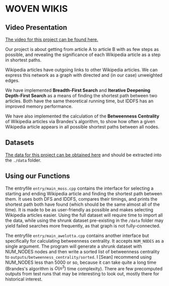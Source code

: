 # WOVEN WIKIS 

## Video Presentation

[The video for this project can be found here.](https://drive.google.com/file/d/1kVqY-H6YG55I5Cbi6DPcOj7SP8CGQcK6/view?usp=sharing)

Our project is about getting from article A to article B with as few steps as possible, and revealing the significance of each Wikipedia article as a step in shortest paths.

Wikipedia articles have outgoing links to other Wikipedia articles. We can express this network as a graph with directed and (in our case) unweighted edges.

We have implemented **Breadth-First Search** and **Iterative Deepening Depth-First Search** as a means of finding the shortest path between two articles. Both have the same theoretical running time, but IDDFS has an improved memory performance.

We have also implemented the calculation of the **Betweenness Centrality** of Wikipedia articles via Brandes's algorithm, to show how often a given Wikipedia article appears in all possible shortest paths between all nodes.

## Datasets

[The data for this project can be obtained here](http://snap.stanford.edu/data/wiki-topcats.html) and should be extracted into the `./data` folder.

## Using our Functions

The entryfile `entry/main_moss.cpp` contains the interface for selecting a starting and ending Wikipedia article and finding the shortest path between them. It uses both DFS and IDDFS, compares their timings, and prints the shortest path both have found (which should be the same almost all of the time). It is made to be as user-friendly as possible and makes selecting Wikipedia articles easier. Using the full dataset will require time to import all the data, while using the shrunk dataset pre-existing in the `/data` folder may yield failed searches more frequently, as that graph is not fully-connected.

The entryfile `entry/main_awelotta.cpp` contains another interface but specifically for calculating betweenness centrality. It accepts `NUM_NODES` as a single argument. The program will generate a shrunk dataset with NUM_NODES nodes and then write a sorted list of betweenness centrality to `outputs/betweenness_centrality/sorted`. I [Sean] recommend using NUM_NODES less than 5000 or so, because it can take quite a long time (Brandes's algorithm is $O(n^3)$ time complexity). There are few precomputed outputs from test runs that may be interesting to look out, mostly there for historical interest.


